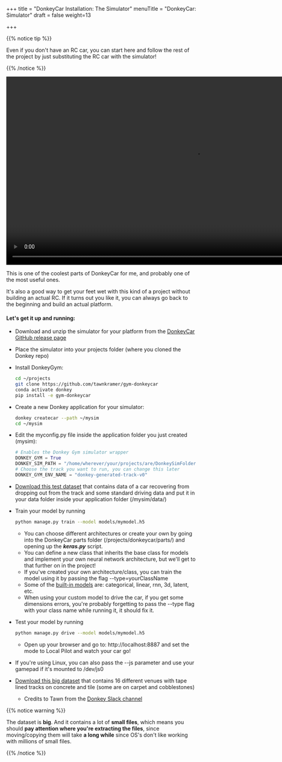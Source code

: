 +++
title = "DonkeyCar Installation: The Simulator"
menuTitle = "DonkeyCar: Simulator"
draft = false
weight=13

+++

{{% notice tip %}}

Even if you don't have an RC car, you can start here and follow the rest of the project by just substituting the RC car with the simulator! 

{{% /notice %}}

<center><video controls src="/video/simulator.mp4" autoplay loop height="500px"></video></center>

This is one of the coolest parts of DonkeyCar for me, and probably one of the most useful ones. 

It's also a good way to get your feet wet with this kind of a project without building an actual RC. If it turns out you like it, you can always go back to the beginning and build an actual platform.

#### Let's get it up and running:

- Download and unzip the simulator for your platform from the [DonkeyCar GitHub release page](https://github.com/tawnkramer/gym-donkeycar/releases)

- Place the simulator into your projects folder (where you cloned the Donkey repo)

- Install DonkeyGym:

  ```bash
  cd ~/projects
  git clone https://github.com/tawnkramer/gym-donkeycar
  conda activate donkey
  pip install -e gym-donkeycar
  ```

- Create a new Donkey application for your simulator:

  ```bash
  donkey createcar --path ~/mysim
  cd ~/mysim
  ```

- Edit the myconfig.py file inside the application folder you just created (mysim):

  ```python
  # Enables the Donkey Gym simulator wrapper
  DONKEY_GYM = True
  DONKEY_SIM_PATH = "/home/wherever/your/projects/are/DonkeySimFolder/DonkeySim.exe"
  # Choose the track you want to run, you can change this later
  DONKEY_GYM_ENV_NAME = "donkey-generated-track-v0"
  ```

- [Download this test dataset](https://drive.google.com/open?id=1A5sTSddFsf494UDtnvYQBaEPYX87_LMp) that contains data of a car recovering from dropping out from the track and some standard driving data and put it in your data folder inside your application folder (/mysim/data/)

- Train your model by running

  ```bash
  python manage.py train --model models/mymodel.h5
  ```

  - You can choose different architectures or create your own by going into the DonkeyCar parts folder (/projects/donkeycar/parts/) and opening up the ***keras.py*** script. 
  - You can define a new class that inherits the base class for models and implement your own neural network architecture, but we'll get to that further on in the project!
  - If you've created your own architecture/class, you can train the model using it by passing the flag --type=yourClassName
  - Some of the [built-in models](https://docs.donkeycar.com/parts/keras/) are: categorical, linear, rnn, 3d, latent, etc.
  - When using your custom model to drive the car, if you get some dimensions errors, you're probably forgetting to pass the --type flag with your class name while running it, it should fix it.

- Test your model by running

  ```bash
  python manage.py drive --model models/mymodel.h5
  ```

  - Open up your browser and go to: http://localhost:8887 and set the mode to Local Pilot and watch your car go!
- If you're using Linux, you can also pass the --js parameter and use your gamepad if it's mounted to /dev/js0
  
- [Download this big dataset](https://tawn-train.s3.amazonaws.com/log_donkey/lg_data.tar.gz) that contains 16 different venues with tape lined tracks on concrete and tile (some are on carpet and cobblestones)

  - Credits to Tawn from the [Donkey Slack channel](https://donkeycar.slack.com)

{{% notice warning %}} 

The dataset is **big**. And it contains a lot of **small files**, which means you should **pay attention where you're extracting the files**, since moving/copying them will take **a long while** since OS's don't like working with millions of small files. 

{{% /notice %}}

